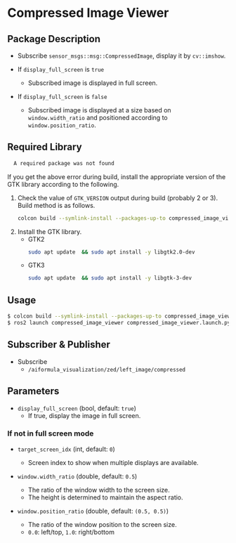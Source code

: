 # Compressed Image Viewer

## Package Description
- Subscribe `sensor_msgs::msg::CompressedImage`, display it by `cv::imshow`.

- If `display_full_screen` is `true`
    - Subscribed image is displayed in full screen.

- If `display_full_screen` is `false`
    - Subscribed image is displayed at a size based on `window.width_ratio` and positioned according to `window.position_ratio`.


## Required Library
```sh
  A required package was not found
```
If you get the above error during build, install the appropriate version of the GTK library according to the following.

1. Check the value of `GTK_VERSION` output during build (probably 2 or 3).  
    Build method is as follows.
    ```sh
    colcon build --symlink-install --packages-up-to compressed_image_viewer
    ```
2. Install the GTK library.
    - GTK2
        ```sh
        sudo apt update  && sudo apt install -y libgtk2.0-dev
        ```
    - GTK3
        ```sh
        sudo apt update  && sudo apt install -y libgtk-3-dev
        ```

## Usage
```sh
$ colcon build --symlink-install --packages-up-to compressed_image_viewer
$ ros2 launch compressed_image_viewer compressed_image_viewer.launch.py
```

## Subscriber & Publisher
- Subscribe
    - `/aiformula_visualization/zed/left_image/compressed`

## Parameters
- `display_full_screen` (bool, default: `true`)
    - If true, display the image in full screen.

### If not in full screen mode
- `target_screen_idx` (int, default: `0`)
    - Screen index to show when multiple displays are available.

- `window.width_ratio` (double, default: `0.5`)
    - The ratio of the window width to the screen size.
    - The height is determined to maintain the aspect ratio.

- `window.position_ratio` (double, default: `(0.5, 0.5)`)
    - The ratio of the window position to the screen size.
    - `0.0`: left/top, `1.0`: right/bottom

